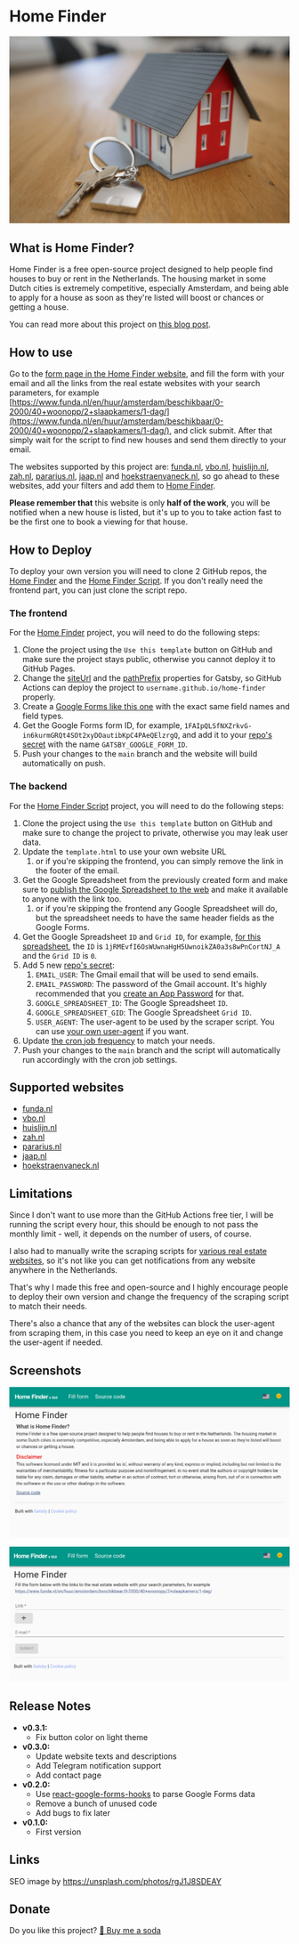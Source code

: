 # Home Finder

![ScreenShot](https://raw.githubusercontent.com/WeRules/home-finder/main/content/assets/base_site_image.png)

## What is Home Finder?
Home Finder is a free open-source project designed to help people find houses to buy or rent in the Netherlands. The housing market in some Dutch cities is extremely competitive, especially Amsterdam, and being able to apply for a house as soon as they're listed will boost or chances or getting a house.

You can read more about this project on [this blog post](https://pablo.gg/en/blog/coding/creating-a-startup-with-github-actions-and-google-forms/).

## How to use
Go to the [form page in the Home Finder website](https://werules.github.io/home-finder/en/form), and fill the form with your email and all the links from the real estate websites with your search parameters, for example [https://www.funda.nl/en/huur/amsterdam/beschikbaar/0-2000/40+woonopp/2+slaapkamers/1-dag/](https://www.funda.nl/en/huur/amsterdam/beschikbaar/0-2000/40+woonopp/2+slaapkamers/1-dag/), and click submit. After that simply wait for the script to find new houses and send them directly to your email.

The websites supported by this project are: [funda.nl](https://funda.nl), [vbo.nl](https://vbo.nl), [huislijn.nl](https://huislijn.nl), [zah.nl](https://zah.nl), [pararius.nl](https://pararius.nl), [jaap.nl](https://jaap.nl) and [hoekstraenvaneck.nl](https://hoekstraenvaneck.nl), so go ahead to these websites, add your filters and add them to [Home Finder](https://werules.github.io/home-finder/en/).

**Please remember that** this website is only **half of the work**, you will be notified when a new house is listed, but it's up to you to take action fast to be the first one to book a viewing for that house.

## How to Deploy
To deploy your own version you will need to clone 2 GitHub repos, the [Home Finder](https://github.com/WeRules/home-finder) and the [Home Finder Script](https://github.com/WeRules/home-finder-script). If you don't really need the frontend part, you can just clone the script repo.

### The frontend
For the [Home Finder](https://github.com/WeRules/home-finder) project, you will need to do the following steps:

1. Clone the project using the `Use this template` button on GitHub and make sure the project stays public, otherwise you cannot deploy it to GitHub Pages.
2. Change the [siteUrl](https://github.com/WeRules/home-finder/blob/b79635bf04ed9161c425b37df0d95f5f80c9f449/gatsby-config.js#L13) and the [pathPrefix](https://github.com/WeRules/home-finder/blob/b79635bf04ed9161c425b37df0d95f5f80c9f449/gatsby-config.js#L6) properties for Gatsby, so GitHub Actions can deploy the project to `username.github.io/home-finder` properly.
3. Create a [Google Forms like this one](https://docs.google.com/forms/d/e/1FAIpQLSfNXZrkvG-in6kurmGRQt4SOt2xyDOautibKpC4PAeQElzrgQ/viewform) with the exact same field names and field types.
4. Get the Google Forms form ID, for example, `1FAIpQLSfNXZrkvG-in6kurmGRQt4SOt2xyDOautibKpC4PAeQElzrgQ`, and add it to your [repo's secret](https://docs.github.com/en/actions/reference/encrypted-secrets) with the name `GATSBY_GOOGLE_FORM_ID`.
5. Push your changes to the `main` branch and the website will build automatically on push.

### The backend
For the [Home Finder Script](https://github.com/WeRules/home-finder-script) project, you will need to do the following steps:

1. Clone the project using the `Use this template` button on GitHub and make sure to change the project to private, otherwise you may leak user data.
2. Update the `template.html` to use your own website URL
    1. or if you're skipping the frontend, you can simply remove the link in the footer of the email.
3. Get the Google Spreadsheet from the previously created form and make sure to [publish the Google Spreadsheet to the web](https://support.google.com/a/users/answer/9308870) and make it available to anyone with the link too.
    1. or if you're skipping the frontend any Google Spreadsheet will do, but the spreadsheet needs to have the same header fields as the Google Forms.
4. Get the Google Spreadsheet `ID` and `Grid ID`, for example, [for this spreadsheet](https://docs.google.com/spreadsheets/d/1jRMEvfI6OsWUwnaHgH5UwnoikZA0a3s8wPnCortNJ_A/edit#gid=0), the `ID` is `1jRMEvfI6OsWUwnaHgH5UwnoikZA0a3s8wPnCortNJ_A` and the `Grid ID` is `0`.
5. Add 5 new [repo's secret](https://docs.github.com/en/actions/reference/encrypted-secrets):
    1. `EMAIL_USER`: The Gmail email that will be used to send emails.
    2. `EMAIL_PASSWORD`: The password of the Gmail account. It's highly recommended that you [create an App Password](https://support.google.com/mail/answer/185833?hl=en-US) for that.
    3. `GOOGLE_SPREADSHEET_ID`: The Google Spreadsheet `ID`.
    4. `GOOGLE_SPREADSHEET_GID`: The Google Spreadsheet `Grid ID`.
    5. `USER_AGENT`: The user-agent to be used by the scraper script. You can use [your own user-agent](https://www.whatismybrowser.com/detect/what-is-my-user-agent/) if you want.
6. Update [the cron job frequency](https://github.com/WeRules/home-finder-script/blob/main/.github/workflows/run-task.yml#L5) to match your needs.
7. Push your changes to the `main` branch and the script will automatically run accordingly with the cron job settings.

## Supported websites
- [funda.nl](https://funda.nl)
- [vbo.nl](https://vbo.nl)
- [huislijn.nl](https://huislijn.nl)
- [zah.nl](https://zah.nl)
- [pararius.nl](https://pararius.nl)
- [jaap.nl](https://jaap.nl)
- [hoekstraenvaneck.nl](https://hoekstraenvaneck.nl)

## Limitations
Since I don't want to use more than the GitHub Actions free tier, I will be running the script every hour, this should be enough to not pass the monthly limit - well, it depends on the number of users, of course.

I also had to manually write the scraping scripts for [various real estate websites](https://github.com/WeRules/home-finder-script/blob/main/scraper.js#L133), so it's not like you can get notifications from any website anywhere in the Netherlands.

That's why I made this free and open-source and I highly encourage people to deploy their own version and change the frequency of the scraping script to match their needs.

There's also a chance that any of the websites can block the user-agent from scraping them, in this case you need to keep an eye on it and change the user-agent if needed.

## Screenshots
![ScreenShot](https://raw.githubusercontent.com/WeRules/home-finder/main/screenshots/screenshot_1.png)

![ScreenShot](https://raw.githubusercontent.com/WeRules/home-finder/main/screenshots/screenshot_2.png)

## Release Notes
- **v0.3.1:**
    - Fix button color on light theme
- **v0.3.0:**
    - Update website texts and descriptions
    - Add Telegram notification support
    - Add contact page
- **v0.2.0:**
    - Use [react-google-forms-hooks](https://github.com/francisconeves97/react-google-forms-hooks) to parse Google Forms data
    - Remove a bunch of unused code
    - Add bugs to fix later
- **v0.1.0:**
    - First version

## Links
SEO image by https://unsplash.com/photos/rgJ1J8SDEAY

## Donate
Do you like this project? [🥤 Buy me a soda](https://bunq.me/BuyMeASoda)
